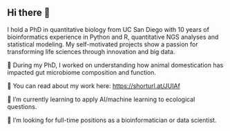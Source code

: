 ## Hi there 👋

I hold a PhD in quantitative biology from UC San Diego with 10 years of bioinformatics experience in Python and R, quantitative NGS analyses and statistical modeling. My self-motivated projects show a passion for transforming life sciences through innovation and big data.

🔭 During my PhD, I worked on understanding how animal domestication has impacted gut microbiome composition and function.

💬 You can read about my work here: https://shorturl.at/JUIAf

🌱 I’m currently learning to apply AI/machine learning to ecological questions. 
  
👯 I’m looking for full-time positions as a bioinformatician or data scientist. 
<!--
**skuthyar/skuthyar** is a ✨ _special_ ✨ repository because its `README.md` (this file) appears on your GitHub profile.

Here are some ideas to get you started:

- 🔭 I’m currently working on ...
- 🌱 I’m currently learning ...
- 👯 I’m looking to collaborate on ...
- 🤔 I’m looking for help with ...
- 💬 Ask me about ...
- 📫 How to reach me: ...
- 😄 Pronouns: ...
- ⚡ Fun fact: ...
-->
